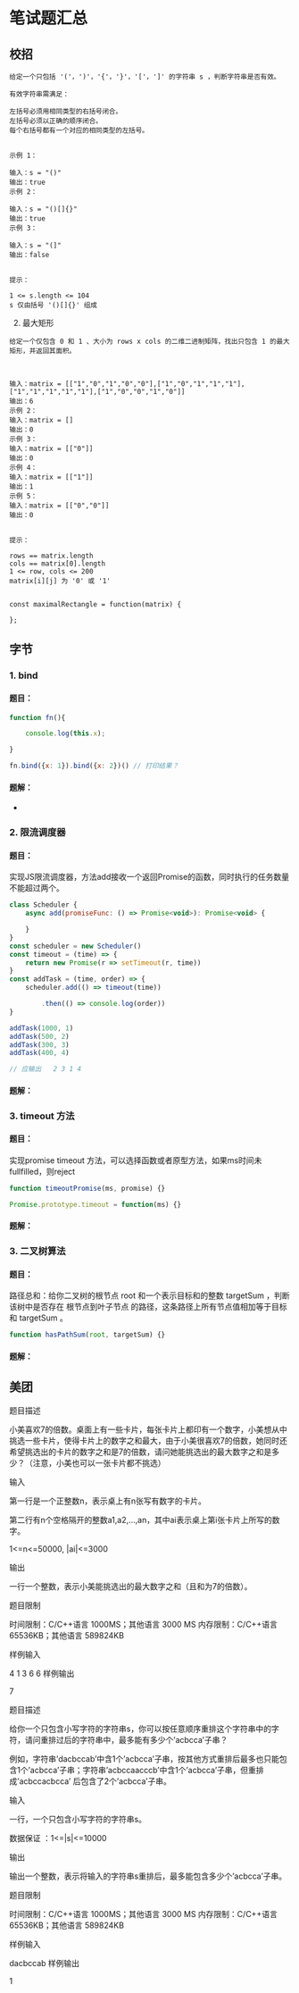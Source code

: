 # 笔试题汇总



## 校招
```
给定一个只包括 '('，')'，'{'，'}'，'['，']' 的字符串 s ，判断字符串是否有效。

有效字符串需满足：

左括号必须用相同类型的右括号闭合。
左括号必须以正确的顺序闭合。
每个右括号都有一个对应的相同类型的左括号。
 

示例 1：

输入：s = "()"
输出：true
示例 2：

输入：s = "()[]{}"
输出：true
示例 3：

输入：s = "(]"
输出：false
 

提示：

1 <= s.length <= 104
s 仅由括号 '()[]{}' 组成
```


2. 最大矩形

```
给定一个仅包含 0 和 1 、大小为 rows x cols 的二维二进制矩阵，找出只包含 1 的最大矩形，并返回其面积。

 

输入：matrix = [["1","0","1","0","0"],["1","0","1","1","1"],["1","1","1","1","1"],["1","0","0","1","0"]]
输出：6
示例 2：
输入：matrix = []
输出：0
示例 3：
输入：matrix = [["0"]]
输出：0
示例 4：
输入：matrix = [["1"]]
输出：1
示例 5：
输入：matrix = [["0","0"]]
输出：0
 

提示：

rows == matrix.length
cols == matrix[0].length
1 <= row, cols <= 200
matrix[i][j] 为 '0' 或 '1'


const maximalRectangle = function(matrix) {

};

```


## 字节


### 1. bind 
#### 题目：
```javascript
function fn(){

    console.log(this.x);

}

fn.bind({x: 1}).bind({x: 2})() // 打印结果？
```
#### 题解：

- 

### 2. 限流调度器
#### 题目：

实现JS限流调度器，方法add接收一个返回Promise的函数，同时执行的任务数量不能超过两个。
```javascript
class Scheduler {
    async add(promiseFunc: () => Promise<void>): Promise<void> {

    }
}
const scheduler = new Scheduler()
const timeout = (time) => {
    return new Promise(r => setTimeout(r, time))
}
const addTask = (time, order) => {
    scheduler.add(() => timeout(time))

        .then(() => console.log(order))
}

addTask(1000, 1)
addTask(500, 2)
addTask(300, 3)
addTask(400, 4)

// 应输出   2 3 1 4
```
#### 题解：

### 3. timeout 方法
#### 题目：
实现promise timeout 方法，可以选择函数或者原型方法，如果ms时间未fullfilled，则reject
```javascript
function timeoutPromise(ms, promise) {}

Promise.prototype.timeout = function(ms) {} 
```
#### 题解：


### 3. 二叉树算法
#### 题目：

路径总和：给你二叉树的根节点 root 和一个表示目标和的整数 targetSum ，判断该树中是否存在 根节点到叶子节点 的路径，这条路径上所有节点值相加等于目标和 targetSum 。

```javascript
function hasPathSum(root, targetSum) {}
```
#### 题解：

## 美团
题目描述

小美喜欢7的倍数。桌面上有一些卡片，每张卡片上都印有一个数字，小美想从中挑选一些卡片，使得卡片上的数字之和最大，由于小美很喜欢7的倍数，她同时还希望挑选出的卡片的数字之和是7的倍数，请问她能挑选出的最大数字之和是多少？（注意，小美也可以一张卡片都不挑选）

输入

第一行是一个正整数n，表示桌上有n张写有数字的卡片。

第二行有n个空格隔开的整数a1,a2,…,an，其中ai表示桌上第i张卡片上所写的数字。

1<=n<=50000, |ai|<=3000

输出

一行一个整数，表示小美能挑选出的最大数字之和（且和为7的倍数）。

题目限制

时间限制：C/C++语言 1000MS；其他语言 3000 MS
内存限制：C/C++语言 65536KB；其他语言 589824KB

样例输入

4
1 3 6 6
样例输出

7





题目描述

给你一个只包含小写字符的字符串s，你可以按任意顺序重排这个字符串中的字符，请问重排过后的字符串中，最多能有多少个’acbcca’子串？

例如，字符串’dacbccab’中含1个’acbcca’子串，按其他方式重排后最多也只能包含1个’acbcca’子串；字符串’acbccaacccb’中含1个’acbcca’子串，但重排成’acbccacbcca’ 后包含了2个’acbcca’子串。

输入

一行，一个只包含小写字符的字符串s。

数据保证 ：1<=|s|<=10000

输出

输出一个整数，表示将输入的字符串s重排后，最多能包含多少个’acbcca’子串。

题目限制

时间限制：C/C++语言 1000MS；其他语言 3000 MS
内存限制：C/C++语言 65536KB；其他语言 589824KB

样例输入

dacbccab
样例输出

1
